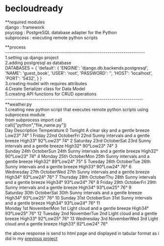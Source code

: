 # becloudready

**required modules <br>
django : framework <br>
psycopg : PostgreSQL database adapter for the Python <br>
subprocess : executing remote python scripts

**process<br>
-----------------------------------------------------------------------<br>
1.setting up django project<br>
2.adding postgresql as database<br>
DATABASES = {
    'default': {
        'ENGINE': 'django.db.backends.postgresql',
        'NAME': 'guest_book',
        'USER': 'root',
        'PASSWORD': '',
        'HOST': 'localhost',
        'PORT': '5432',
    }
}<br>
3.creating model with requires attributes<br>
4.Create Serializer class for Data Model<br>
5.creating API functions for CRUD operations<br>
----------------------------------------------------------------------<br>
**weather.py<br>
1.creating new python script that executes remote python scripts using subprocess module<br>
from subprocess import call<br>
call(["python","file_name.py"])<br>
                               Day                          Description            Temperature
0                          Tonight      A clear sky and a gentle breeze             Low23° 74°
1      Friday 22nd OctoberFri 22nd  Sunny intervals and a gentle breeze  High33° 92°Low23° 74°
2    Saturday 23rd OctoberSat 23rd  Sunny intervals and a gentle breeze  High32° 90°Low23° 74°
3      Sunday 24th OctoberSun 24th  Sunny intervals and a gentle breeze  High32° 90°Low23° 74°
4      Monday 25th OctoberMon 25th  Sunny intervals and a gentle breeze  High32° 89°Low24° 75°
5     Tuesday 26th OctoberTue 26th  Sunny intervals and a gentle breeze  High33° 90°Low24° 76°
6   Wednesday 27th OctoberWed 27th  Sunny intervals and a gentle breeze  High34° 93°Low24° 76°
7    Thursday 28th OctoberThu 28th  Sunny intervals and a gentle breeze  High34° 93°Low24° 76°
8      Friday 29th OctoberFri 29th  Sunny intervals and a gentle breeze  High34° 93°Low25° 76°
9    Saturday 30th OctoberSat 30th  Sunny intervals and a gentle breeze  High34° 93°Low25° 76°
10     Sunday 31st OctoberSun 31st  Sunny intervals and a gentle breeze  High34° 93°Low24° 76°
11      Monday 1st NovemberMon 1st      Light cloud and a gentle breeze  High34° 93°Low25° 76°
12     Tuesday 2nd NovemberTue 2nd      Light cloud and a gentle breeze  High33° 92°Low25° 76°
13   Wednesday 3rd NovemberWed 3rd      Light cloud and a gentle breeze  High33° 92°Low24° 76°

the above response is send to html page and displayed in tabular format as i did in my <a href="http://visualdashboard.herokuapp.com/">previous project</a>
